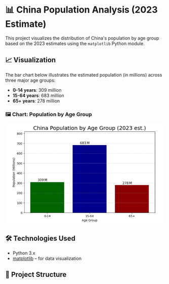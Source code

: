 # 📊 China Population Analysis (2023 Estimate)

This project visualizes the distribution of China's population by age group based on the 2023 estimates using the `matplotlib` Python module.

## 📈 Visualization

The bar chart below illustrates the estimated population (in millions) across three major age groups:

- **0-14 years**: 309 million  
- **15-64 years**: 683 million  
- **65+ years**: 278 million  

### 🖼️ Chart: Population by Age Group

![China Population Bar Chart](Task01_Result.jpg)

## 🛠️ Technologies Used

- Python 3.x
- [matplotlib](https://matplotlib.org/) – for data visualization

## 📂 Project Structure

